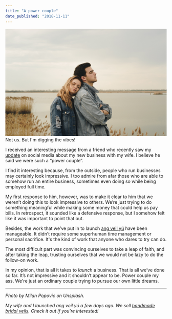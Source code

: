 ```yaml
---
title: "A power couple"
date_published: "2018-11-11"
---
```


![power couple nick ang blog](images/milan-popovic-596860-unsplash.jpg) Not us. But I'm digging the vibes!

I received an interesting message from a friend who recently saw my [update](https://www.instagram.com/p/Bp_X2WgBPpE/) on social media about my new business with my wife. I believe he said we were such a “power couple”.

I find it interesting because, from the outside, people who run businesses may certainly look impressive. I too admire from afar those who are able to somehow run an entire business, sometimes even doing so while being employed full time.

My first response to him, however, was to make it clear to him that we weren’t doing this to look impressive to others. We’re just trying to do something meaningful while making some money that could help us pay bills. In retrospect, it sounded like a defensive response, but I somehow felt like it was important to point that out.

Besides, the work that we’ve put in to launch [ang veil yú](https://angveilyu.com/) have been manageable. It didn’t require some superhuman time management or personal sacrifice. It's the kind of work that anyone who dares to try can do.

The most difficult part was convincing ourselves to take a leap of faith, and after taking the leap, trusting ourselves that we would not be lazy to do the follow-on work.

In my opinion, that is all it takes to _launch_ a business. That is all we’ve done so far. It’s not impressive and it shouldn’t appear to be. Power couple my ass. We're just an ordinary couple trying to pursue our own little dreams.

* * *

_Photo by Milan Popovic on Unsplash._

_My wife and I launched ang veil yú a few days ago. We sell [handmade bridal veils](https://angveilyu.com/products). Check it out if you're interested!_

